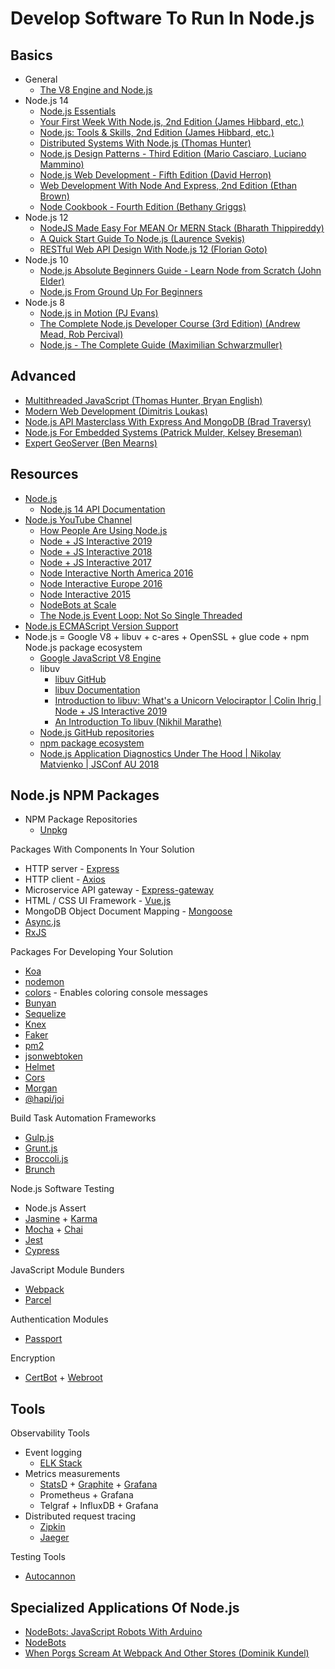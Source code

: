 # Develop Software To Run In Node.js

## Basics

* General
  * [The V8 Engine and Node.js](https://youtu.be/PsDqH_RKvyc)
* Node.js 14
  * [Node.js Essentials](https://learning.oreilly.com/videos/node-js-essentials/9780136903888)
  * [Your First Week With Node.js, 2nd Edition (James Hibbard, etc.)](https://learning.oreilly.com/library/view/your-first-week/9781098122805/)
  * [Node.js: Tools & Skills, 2nd Edition (James Hibbard, etc.)](https://learning.oreilly.com/library/view/nodejs-tools/9781098122836/)
  * [Distributed Systems With Node.js (Thomas Hunter)](https://learning.oreilly.com/library/view/distributed-systems-with/9781492077282/)
  * [Node.js Design Patterns - Third Edition (Mario Casciaro, Luciano Mammino)](https://learning.oreilly.com/library/view/nodejs-design-patterns/9781839214110/)
  * [Node.js Web Development - Fifth Edition (David Herron)](https://learning.oreilly.com/library/view/nodejs-web-development/9781838987572/)
  * [Web Development With Node And Express, 2nd Edition (Ethan Brown)](https://learning.oreilly.com/library/view/web-development-with/9781492053507)
  * [Node Cookbook - Fourth Edition (Bethany Griggs)](https://learning.oreilly.com/library/view/node-cookbook-/9781838558758)
* Node.js 12
  * [NodeJS Made Easy For MEAN Or MERN Stack (Bharath Thippireddy)](https://learning.oreilly.com/videos/nodejs-made-easy/9781801076890/)
  * [A Quick Start Guide To Node.js (Laurence Svekis)](https://learning.oreilly.com/videos/a-quick-start/9781800568952/)
  * [RESTful Web API Design With Node.js 12 (Florian Goto)](https://learning.oreilly.com/videos/restful-web-api/9781838648770/)
* Node.js 10
  * [Node.js Absolute Beginners Guide - Learn Node from Scratch (John Elder)](https://learning.oreilly.com/videos/node-js-absolute-beginners/9781838987961)
  * [Node.js From Ground Up For Beginners](https://learning.oreilly.com/videos/nodejs-from-ground/9781800563896/)
* Node.js 8
  * [Node.js in Motion (PJ Evans)](https://learning.oreilly.com/videos/node-js-in-motion/10000MNLV201720/)
  * [The Complete Node.js Developer Course (3rd Edition) (Andrew Mead, Rob Percival) ](https://learning.oreilly.com/videos/the-complete-node-js/9781789955071)
  * [Node.js - The Complete Guide (Maximilian Schwarzmuller)](https://learning.oreilly.com/videos/node-js-the/9781838826864)

## Advanced

* [Multithreaded JavaScript (Thomas Hunter, Bryan English)](https://learning.oreilly.com/library/view/multithreaded-javascript/9781098104429)
* [Modern Web Development (Dimitris Loukas)](https://learning.oreilly.com/videos/javascript-essentials-for/9781838982676)
* [Node.js API Masterclass With Express And MongoDB (Brad Traversy)](https://learning.oreilly.com/videos/node-js-api-masterclass/9781800569638/)
* [Node.js For Embedded Systems (Patrick Mulder, Kelsey Breseman)](https://learning.oreilly.com/library/view/nodejs-for-embedded/9781491928981/)
* [Expert GeoServer (Ben Mearns)](https://learning.oreilly.com/library/view/expert-geoserver/9781789538601/)

## Resources

* [Node.js](https://nodejs.org/)
  * [Node.js 14 API Documentation](https://nodejs.org/dist/latest-v14.x/docs/api/)
* [Node.js YouTube Channel](https://www.youtube.com/channel/UCQPYJluYC_sn_Qz_XE-YbTQ)
  * [How People Are Using Node.js](https://www.youtube.com/playlist?list=PLfMzBWSH11xYieEIRBxmG4NGJKsv8MLMb)
  * [Node + JS Interactive 2019](https://www.youtube.com/playlist?list=PLfMzBWSH11xZPfWcC0DqFqKo_reMP58mw)
  * [Node + JS Interactive 2018](https://www.youtube.com/playlist?list=PLfMzBWSH11xaZvhv1X5Fq1H-oMdnAtG6k)
  * [Node + JS Interactive 2017](https://www.youtube.com/playlist?list=PLfMzBWSH11xa-iNnQG2555lgi4574nZOh)
  * [Node Interactive North America 2016](https://www.youtube.com/playlist?list=PLfMzBWSH11xYaaHMalNKqcEurBH8LstB8)
  * [Node Interactive Europe 2016](https://www.youtube.com/playlist?list=PLfMzBWSH11xZKfC2b-XWJRMtl9y-jtQBN)
  * [Node Interactive 2015](https://www.youtube.com/playlist?list=PLfMzBWSH11xYjL8oFumSfzOf6-kr8_t-o)
  * [NodeBots at Scale](https://www.youtube.com/watch?v=CGGGklIfigc)
  * [The Node.js Event Loop: Not So Single Threaded](https://youtu.be/zphcsoSJMvM)
* [Node.js ECMAScript Version Support](https://node.green/)
* Node.js = Google V8 + libuv + c-ares + OpenSSL + glue code + npm Node.js package ecosystem
  * [Google JavaScript V8 Engine](https://v8.dev/)
  * libuv
    * [libuv GitHub](https://github.com/libuv/libuv)
    * [libuv Documentation](http://docs.libuv.org/en/v1.x/)
    * [Introduction to libuv: What's a Unicorn Velociraptor | Colin Ihrig | Node + JS Interactive 2019](https://youtu.be/_c51fcXRLGw?list=PLfMzBWSH11xZPfWcC0DqFqKo_reMP58mw)
    * [An Introduction To libuv (Nikhil Marathe)](http://nikhilm.github.io/uvbook/)
  * [Node.js GitHub repositories](https://github.com/nodejs)
  * [npm package ecosystem](https://www.npmjs.com/)
  * [Node.js Application Diagnostics Under The Hood | Nikolay Matvienko | JSConf AU 2018](https://youtu.be/y2PRfNsY28w?list=PLZriQCloF6GDuXF8RRPd1mIl9W2QXF-sQ)

## Node.js NPM Packages

* NPM Package Repositories
  * [Unpkg](https://unpkg.com/)

Packages With Components In Your Solution
  * HTTP server - [Express](https://www.datree.io/resources/node-js-frameworks-packages)
  * HTTP client - [Axios](https://github.com/axios/axios)
  * Microservice API gateway - [Express-gateway](https://www.express-gateway.io)
  * HTML / CSS UI Framework - [Vue.js](https://vuejs.org/)
  * MongoDB Object Document Mapping - [Mongoose](https://mongoosejs.com)
  * [Async.js](https://caolan.github.io/async/)
  * [RxJS](https://github.com/ReactiveX/rxjs)

Packages For Developing Your Solution  
  * [Koa](https://koajs.com/)
  * [nodemon](https://www.npmjs.com/package/nodemon)
  * [colors]() - Enables coloring console messages
  * [Bunyan](https://github.com/trentm/node-bunyan)
  * [Sequelize](https://sequelize.org/)
  * [Knex](http://knexjs.org/)  
  * [Faker](https://github.com/marak/faker.js/)  
  * [pm2](https://pm2.keymetrics.io/)
  * [jsonwebtoken](https://github.com/auth0/node-jsonwebtoken)
  * [Helmet](https://github.com/helmetjs/helmet)
  * [Cors](https://github.com/expressjs/cors)
  * [Morgan](https://github.com/expressjs/morgan)
  * [@hapi/joi](https://github.com/hapijs/joi)

Build Task Automation Frameworks
* [Gulp.js](https://gulpjs.com/)
* [Grunt.js](https://gruntjs.com/)
* [Broccoli.js](https://broccoli.build/)
* [Brunch](https://brunch.io/)

Node.js Software Testing
* Node.js Assert
* [Jasmine](https://jasmine.github.io/) + [Karma](https://karma-runner.github.io/2.0/index.html)
* [Mocha](https://mochajs.org/) + [Chai](https://www.chaijs.com/)
* [Jest](https://jestjs.io/)
* [Cypress](https://www.cypress.io/)

JavaScript Module Bunders
* [Webpack](https://webpack.js.org/)
* [Parcel](https://parceljs.org)

Authentication Modules
* [Passport](http://www.passportjs.org/)

Encryption
* [CertBot](https://certbot.eff.org/) + [Webroot](https://certbot.eff.org/docs/using.html#webroot)

## Tools

Observability Tools
* Event logging
  * [ELK Stack](https://www.elastic.co/what-is/elk-stack)
* Metrics measurements
  * [StatsD](https://github.com/statsd/statsd) + [Graphite](https://github.com/graphite-project) + [Grafana](https://grafana.com/)
  * Prometheus + Grafana
  * Telgraf + InfluxDB + Grafana
* Distributed request tracing
  * [Zipkin](https://zipkin.io/)
  * [Jaeger](https://www.jaegertracing.io/)

Testing Tools
* [Autocannon](https://github.com/mcollina/autocannon)


## Specialized Applications Of Node.js

* [NodeBots: JavaScript Robots With Arduino]()
* [NodeBots](https://nodebots.io/)
* [When Porgs Scream At Webpack And Other Stores (Dominik Kundel)](https://youtu.be/YzSQh9djW04?list=PLfMzBWSH11xZPfWcC0DqFqKo_reMP58mw)

